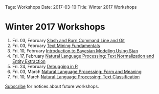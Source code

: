 Tags: Workshops
Date: 2017-03-10
Title: Winter 2017 Workshops



# Winter 2017 Workshops

1. Fri. 03, February  [Slash and Burn Command Line and Git](posts/Workshop/Gi20170203.html)
1. Fri. 03, February  [Text Mining Fundamentals](posts/Workshop/TextMining120170203.html)
1. Fri. 10, February  [Introduction to Bayesian Modeling Using Stan](posts/Workshop/sta20170210.html)
1. Fri. 17, February  [Natural Language Processing: Text Normalization and Entity Extraction](posts/Workshop/TextNormEntityExtraction20170217.html)
1. Fri. 24, February  [Debugging in R](posts/Workshop/DebuggingIn20170224.html)
1. Fri. 03, March  [Natural Language Processing:  Form and Meaning](posts/Workshop/NLPFormMeaning20170303.html)
1. Fri. 10, March  [Natural Language Processing:  Text Classification](posts/Workshop/NLPTextClassification20170310.html)


[Subscribe](signup.html) for notices about future workshops.
